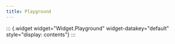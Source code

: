 ```yaml
---
title: Playground
---
```


::: {.widget widget="Widget.Playground" widget-datakey="default" style="display: contents"}
:::

<style>
  .meta {
    margin: 0;
  }
</style>
